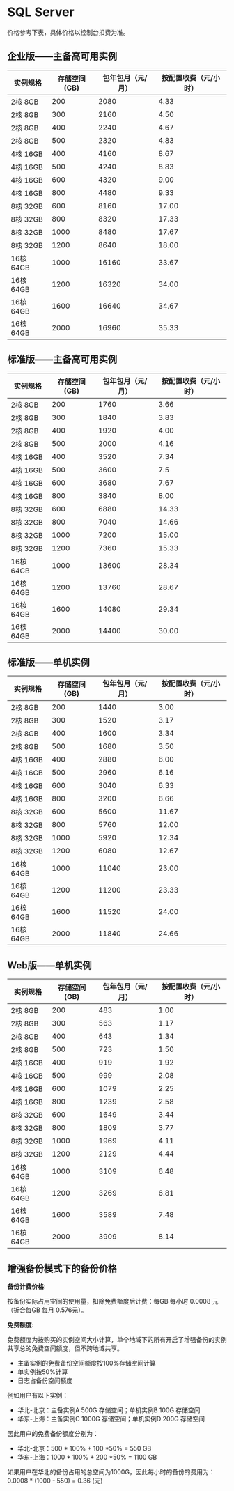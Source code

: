 # SQL Server 
价格参考下表，具体价格以控制台扣费为准。

## 企业版——主备高可用实例
|实例规格|存储空间(GB)|包年包月（元/月）|按配置收费（元/小时）|
|---|---|---|---|
|2核 8GB|200|2080|4.33|
|2核 8GB|300|2160|4.50|
|2核 8GB|400|2240|4.67|
|2核 8GB|500|2320|4.83|
|4核 16GB|400|4160|8.67|
|4核 16GB|500|4240|8.83|
|4核 16GB|600|4320|9.00|
|4核 16GB|800|4480|9.33|
|8核 32GB|600|8160|17.00|
|8核 32GB|800|8320|17.33|
|8核 32GB|1000|8480|17.67|
|8核 32GB|1200|8640|18.00|
|16核 64GB|1000|16160|33.67|
|16核 64GB|1200|16320|34.00|
|16核 64GB|1600|16640|34.67|
|16核 64GB|2000|16960|35.33|

## 标准版——主备高可用实例
|实例规格|存储空间(GB)|包年包月（元/月）|按配置收费（元/小时）|
|---|---|---|---|
|2核 8GB|200|1760|3.66|
|2核 8GB|300|1840|3.83|
|2核 8GB|400|1920|4.00|
|2核 8GB|500|2000|4.16|
|4核 16GB|400|3520|7.34|
|4核 16GB|500|3600|7.5|
|4核 16GB|600|3680|7.67|
|4核 16GB|800|3840|8.00|
|8核 32GB|600|6880|14.33|
|8核 32GB|800|7040|14.66|
|8核 32GB|1000|7200|15.00|
|8核 32GB|1200|7360|15.33|
|16核 64GB|1000|13600|28.34|
|16核 64GB|1200|13760|28.67|
|16核 64GB|1600|14080|29.34|
|16核 64GB|2000|14400|30.00|

## 标准版——单机实例
|实例规格|存储空间(GB)|包年包月（元/月）|按配置收费（元/小时）|
|---|---|---|---|
|2核 8GB|200|1440|3.00|
|2核 8GB|300|1520|3.17|
|2核 8GB|400|1600|3.34|
|2核 8GB|500|1680|3.50|
|4核 16GB|400|2880|6.00|
|4核 16GB|500|2960|6.16|
|4核 16GB|600|3040|6.33|
|4核 16GB|800|3200|6.66|
|8核 32GB|600|5600|11.67|
|8核 32GB|800|5760|12.00|
|8核 32GB|1000|5920| 12.34|
|8核 32GB|1200|6080|12.67|
|16核 64GB|1000|11040|23.00|
|16核 64GB|1200|11200|23.33|
|16核 64GB|1600|11520|24.00|
|16核 64GB|2000|11840|24.66|

## Web版——单机实例
|实例规格|存储空间(GB)|包年包月（元/月）|按配置收费（元/小时）|
|---|---|---|---|
|2核 8GB|200|483|1.00|
|2核 8GB|300|563|1.17|
|2核 8GB|400|643|1.34|
|2核 8GB|500|723|1.50|
|4核 16GB|400|919|1.92|
|4核 16GB|500|999|2.08|
|4核 16GB|600|1079|2.25|
|4核 16GB|800|1239|2.58|
|8核 32GB|600|1649|3.44|
|8核 32GB|800|1809|3.77|
|8核 32GB|1000|1969|4.11|1809
|8核 32GB|1200|2129|4.44|
|16核 64GB|1000|3109|6.48|
|16核 64GB|1200|3269|6.81|
|16核 64GB|1600|3589|7.48|
|16核 64GB|2000|3909|8.14|

## 增强备份模式下的备份价格
**备份计费价格**:

按备份实际占用空间的使用量，扣除免费额度后计费：每GB 每小时 0.0008 元（折合每GB 每月 0.576元）。

**免费额度**:

免费额度为按购买的实例空间大小计算，单个地域下的所有开启了增强备份的实例共享总的免费空间额度，但不跨地域共享。
- 主备实例的免费备份空间额度按100%存储空间计算
- 单实例按50%计算
- 日志占备份空间额度

例如用户有以下实例：
- 华北-北京：主备实例A 500G 存储空间；单机实例B 100G 存储空间
- 华东-上海：主备实例C 1000G 存储空间；单机实例D 200G 存储空间

因此用户的免费备份额度分别为：
- 华北-北京：500 * 100% + 100 *50% = 550 GB
- 华东-上海：1000 * 100% + 200 *50% = 1100 GB

如果用户在华北的备份占用的总空间为1000G，因此每小时的备份的费用为：
0.0008 * (1000 - 550) = 0.36 (元)
